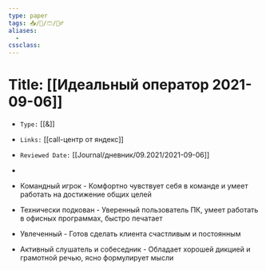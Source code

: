 ```yaml
---
type: paper
tags: 📥️/📜️/🩳/👷‍♂️
aliases:
  - 
cssclass: 
---
```




# Title: **[[Идеальный оператор 2021-09-06]]**
- `Type:` [[&]]
- `Links:` [[call-центр от яндекс]]
- `Reviewed Date:` [[Journal/дневник/09.2021/2021-09-06]]
- 
-   Командный игрок - Комфортно чувствует себя в команде и умеет работать на достижение общих целей  
      
    
-   Технически подкован - Уверенный пользователь ПК, умеет работать в офисных программах, быстро печатает  
      
    
-    Увлеченный - Готов сделать клиента счастливым и постоянным  
      
    
-   Активный слушатель и собеседник - Обладает хорошей дикцией и грамотной речью, ясно формулирует мысли


